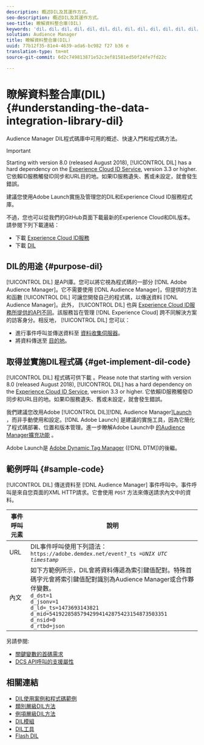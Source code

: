 ```yaml
---
description: 概述DIL及其運作方式。
seo-description: 概述DIL及其運作方式。
seo-title: 瞭解資料整合庫(DIL)
keywords: 'dil，dil，dil，dil，dil，dil，dil，dil，dil，dil，dil，dil，dil，dil，dil，dil，dil，dil，dil，dil，dil，dil，dil，dil，dil，dil，dil，dil，dil，dil，dil，dil，dil，dil，dil，dil，dil，dil l， '
solution: Audience Manager
title: 瞭解資料整合庫(DIL)
uuid: 77b12f35-81e4-4639-ada6-bc982 f27 b36 e
translation-type: tm+mt
source-git-commit: 6d2c749813871e52c3ef81581ed50f24fe7fd22c

---
```



# 瞭解資料整合庫(DIL){#understanding-the-data-integration-library-dil}

Audience Manager DIL程式碼庫中可用的概述、快速入門和程式碼方法。

>[!IMPORTANT]
>
>Starting with version 8.0 (released August 2018), [!UICONTROL DIL] has a hard dependency on the [Experience Cloud ID Service](https://marketing.adobe.com/resources/help/en_US/mcvid/), version 3.3 or higher. 它依賴ID服務觸發ID同步和URL目的地。如果ID服務遺失、舊或未設定，就會發生錯誤。
>
>建議您使用Adobe Launch實施及管理您的DIL和Experience Cloud ID服務程式庫。

不過，您也可以從我們的GitHub頁面下載最新的Experience Cloud和DIL版本。請參閱下列下載連結：

* 下載 [Experience Cloud ID服務](https://github.com/Adobe-Marketing-Cloud/id-service/releases)
* 下載 [DIL](https://github.com/Adobe-Marketing-Cloud/dil/releases)

## DIL的用途 {#purpose-dil}

[!UICONTROL DIL] 是API庫。您可以將它視為程式碼的一部分 [!DNL Adobe Audience Manager]。它不需要使用 [!DNL Audience Manager]，但提供的方法和函數 [!UICONTROL DIL] 可讓您開發自己的程式碼，以傳送資料 [!DNL Audience Manager]。此外， [!UICONTROL DIL] 也與 [Experience Cloud ID服務所提供的API不同](https://marketing.adobe.com/resources/help/en_US/mcvid/)。該服務旨在管理 [!DNL Experience Cloud] 跨不同解決方案的訪客身分。相反地， [!UICONTROL DIL] 您可以：

* 進行事件呼叫並傳送資料至 [資料收集伺服器](../reference/system-components/components-data-collection.md)。
* 將資料傳送至 [目的地](../features/destinations/destinations.md)。

## 取得並實施DIL程式碼 {#get-implement-dil-code}

[!UICONTROL DIL] 程式碼可供下載 **[](https://github.com/Adobe-Marketing-Cloud/dil/releases)**。Please note that starting with version 8.0 (released August 2018), [!UICONTROL DIL] has a hard dependency on the [Experience Cloud ID Service](https://marketing.adobe.com/resources/help/en_US/mcvid/), version 3.3 or higher. 它依賴ID服務觸發ID同步和URL目的地。如果ID服務遺失、舊或未設定，就會發生錯誤。

我們建議您改用Adobe [!UICONTROL DIL][!DNL Audience Manager][Launch](https://docs.adobelaunch.com/) ，而非手動使用和設定。[!DNL Adobe Launch] 是建議的實施工具，因為它簡化了程式碼部署、位置和版本管理。進一步瞭解Adobe Launch中 [的Audience Manager擴充功能](https://docs.adobelaunch.com/extension-reference/web/adobe-audience-manager-extension) 。

Adobe Launch是 [Adobe Dynamic Tag Manager](https://marketing.adobe.com/resources/help/en_US/dtm/c_overview.html) ([!DNL DTM])的後繼。

## 範例呼叫 {#sample-code}

[!UICONTROL DIL] 傳送資料至 [!DNL Audience Manager] 事件呼叫中。事件呼叫是來自您頁面的XML HTTP請求。它會使用 `POST` 方法來傳送請求內文中的資料。

| 事件呼叫元素 | 說明 |
|--- |--- |
| URL | DIL事件呼叫使用下列語法： `https://adobe.demdex.net/event?_ts =`*`UNIX UTC timestamp`* |
| 內文 | 如下方範例所示，DIL會將資料傳遞為索引鍵值配對。特殊首碼字元會將索引鍵值配對識別為Audience Manager或合作夥伴變數。<br>`d_dst=1`<br>`d_jsonv=1`<br>`d_ld=_ts=1473693143821`<br>`d_mid=54192285857942994142875423154873503351`<br>`d_nsid=0`<br>`d_rtbd=json`<br> |

另請參閱:
* [關鍵變數的首碼需求](../features/traits/trait-variable-prefixes.md)
* [DCS API呼叫的支援屬性](../api/dcs-intro/dcs-api-reference/dcs-keys.md)

## 相關連結

* [DIL使用案例和程式碼範例](/help/using/dil/dil-use-cases.md)
* [類別層級DIL方法](/help/using/dil/dil-class-overview/dil-start.md)
* [例項層級DIL方法](/help/using/dil/dil-instance-methods.md)
* [DIL模組](/help/using/dil/dil-modules.md)
* [DIL工具](/help/using/dil/dil-tools.md)
* [Flash DIL](/help/using/dil/dil-flash.md)